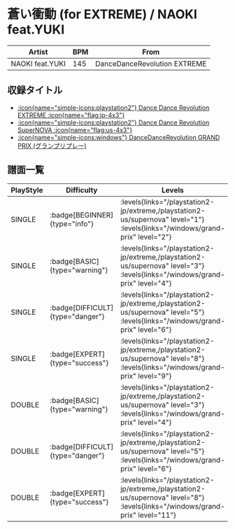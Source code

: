 # 蒼い衝動 (for EXTREME) / NAOKI feat.YUKI

|Artist|BPM|From|
|------|---|----|
|NAOKI feat.YUKI|145|DanceDanceRevolution EXTREME|

## 収録タイトル

- [:icon{name="simple-icons:playstation2"} Dance Dance Revolution EXTREME :icon{name="flag:jp-4x3"}](/playstation2-jp/extreme)
- [:icon{name="simple-icons:playstation2"} Dance Dance Revolution SuperNOVA :icon{name="flag:us-4x3"}](/playstation2-us/supernova)
- [:icon{name="simple-icons:windows"} DanceDanceRevolution GRAND PRIX (グランプリプレー)](/windows/grand-prix)

## 譜面一覧

|PlayStyle|Difficulty|Levels|Notes|Movie|
|---------|----------|------|-----|-----|
|SINGLE| :badge[BEGINNER]{type="info"}| :levels{links="/playstation2-jp/extreme,/playstation2-us/supernova" level="1"} :levels{links="/windows/grand-prix" level="2"}|101/0||
|SINGLE| :badge[BASIC]{type="warning"}| :levels{links="/playstation2-jp/extreme,/playstation2-us/supernova" level="3"} :levels{links="/windows/grand-prix" level="4"}|133/6||
|SINGLE| :badge[DIFFICULT]{type="danger"}| :levels{links="/playstation2-jp/extreme,/playstation2-us/supernova" level="5"} :levels{links="/windows/grand-prix" level="6"}|222/9||
|SINGLE| :badge[EXPERT]{type="success"}| :levels{links="/playstation2-jp/extreme,/playstation2-us/supernova" level="8"} :levels{links="/windows/grand-prix" level="9"}|285/4||
|DOUBLE| :badge[BASIC]{type="warning"}| :levels{links="/playstation2-jp/extreme,/playstation2-us/supernova" level="3"} :levels{links="/windows/grand-prix" level="4"}|131/7||
|DOUBLE| :badge[DIFFICULT]{type="danger"}| :levels{links="/playstation2-jp/extreme,/playstation2-us/supernova" level="5"} :levels{links="/windows/grand-prix" level="6"}|215/9||
|DOUBLE| :badge[EXPERT]{type="success"}| :levels{links="/playstation2-jp/extreme,/playstation2-us/supernova" level="8"} :levels{links="/windows/grand-prix" level="11"}|283/4||
